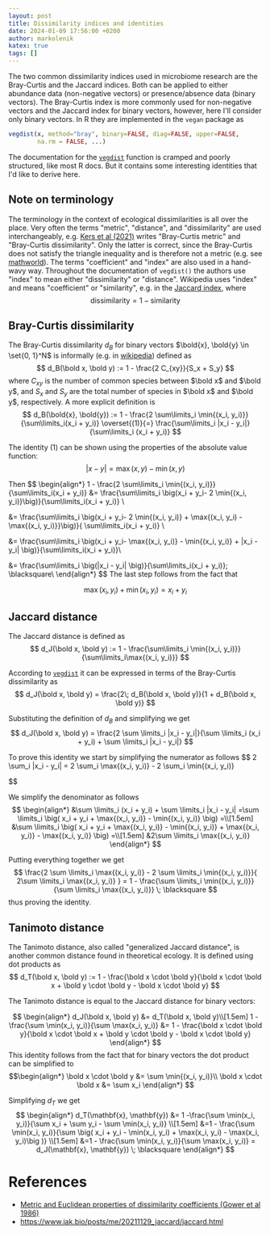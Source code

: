 ```yaml
---
layout: post
title: Dissimilarity indices and identities
date: 2024-01-09 17:56:00 +0200
author: markolenik
katex: true
tags: []
---
```

The two common dissimilarity indices used in microbiome research are the Bray-Curtis and the Jaccard indices.
Both can be applied to either abundance data (non-negative vectors) or presence/absence data (binary vectors). 
The Bray-Curtis index is more commonly used for non-negative vectors and the Jaccard index for binary vectors, however, here I'll consider only binary vectors.
In R they are implemented in the `vegan` package as

```R
vegdist(x, method="bray", binary=FALSE, diag=FALSE, upper=FALSE, 
        na.rm = FALSE, ...) 
```

The documentation for the [`vegdist`](https://rdrr.io/cran/vegan/man/vegdist.html) function is cramped and poorly structured, like most R docs.
But it contains some interesting identities that I'd like to derive here.

## Note on terminology
The terminology in the context of ecological dissimilarities is all over the place.
Very often the terms "metric", "distance", and "dissimilarity" are used interchangeably, e.g. [Kers et al (2021)](https://www.ncbi.nlm.nih.gov/pmc/articles/PMC8928147/) writes "Bray-Curtis metric" and "Bray-Curtis dissimilarity".
Only the latter is correct, since the Bray-Curtis does not satisfy the triangle inequality and is therefore not a metric (e.g. see [mathworld](https://mathworld.wolfram.com/Metric.html)).
The terms "coefficient" and "index" are also used in a hand-wavy way.
Throughout the documentation of `vegdist()` the authors use "index" to mean either "dissimilarity" or "distance".
Wikipedia uses "index" and means "coefficient" or "similarity", e.g. in the [Jaccard index](https://en.wikipedia.org/wiki/Jaccard_index), where
$$
\text{dissimilarity} = 1 - \text{similarity}
$$

## Bray-Curtis dissimilarity
The Bray-Curtis dissimilarity $d_B$ for binary vectors $\bold{x}, \bold{y} \in \set{0, 1}^N$ is informally (e.g. in [wikipedia](https://en.wikipedia.org/wiki/Bray-Curtis_dissimilarity)) defined as
$$
d_B(\bold x, \bold y) := 1 - \frac{2 C_{xy}}{S_x + S_y}
$$
where $C_{xy}$ is the number of common species between $\bold x$ and $\bold y$, and $S_x$ and $S_y$ are the total number of species in $\bold x$ and $\bold y$, respectively.
A more explicit definition is 
$$
d_B(\bold{x}, \bold{y}) := 1 - \frac{2 \sum\limits_i \min{(x_i, y_i)}}{\sum\limits_i(x_i + y_i)} \overset{(1)}{=} \frac{\sum\limits_i |x_i - y_i|}{\sum\limits_i (x_i + y_i)}
$$

The identity $(1)$ can be shown using the properties of the absolute value function:
$$
|x - y| = \max{(x, y)} - \min{(x, y)} 
$$

Then 
$$
\begin{align*}
1 - \frac{2 \sum\limits_i \min{(x_i, y_i)}}{\sum\limits_i(x_i + y_i)} &= \frac{\sum\limits_i \big(x_i + y_i- 2 \min{(x_i, y_i)}\big)}{\sum\limits_i(x_i + y_i)} \\

&= \frac{\sum\limits_i \big(x_i + y_i- 2 \min{(x_i, y_i)} + \max{(x_i, y_i) - \max{(x_i, y_i)}}\big)}{ \sum\limits_i(x_i + y_i)} \\

&= \frac{\sum\limits_i \big(x_i + y_i- \max{(x_i, y_i)} - \min{(x_i, y_i)} + |x_i - y_i| \big)}{\sum\limits_i(x_i + y_i)}\\

&= \frac{\sum\limits_i \big(|x_i - y_i| \big)}{\sum\limits_i(x_i + y_i)}\; \blacksquare\\
\end{align*}
$$
The last step follows from the fact that 

$$\max{(x_i, y_i)} + \min{(x_i, y_i)} = x_i + y_i$$




## Jaccard distance
The Jaccard distance is defined as
$$ d_J(\bold x, \bold y) := 1 - \frac{\sum\limits_i \min{(x_i, y_i)}}{\sum\limits_i\max{(x_i, y_i)}} $$

According to [`vegdist`](https://rdrr.io/cran/vegan/man/vegdist.html) it can be expressed in terms of the Bray-Curtis dissimilarity as
$$ d_J(\bold x, \bold y) = \frac{2\; d_B(\bold x, \bold y)}{1 + d_B(\bold x, \bold y)} $$

Substituting the definition of $d_B$ and simplifying we get
$$ d_J(\bold x, \bold y) = \frac{2 \sum \limits_i |x_i - y_i|}{\sum \limits_i (x_i + y_i) + \sum \limits_i |x_i - y_i|} $$

To prove this identity we start by simplifying the numerator as follows
$$
2 \sum_i |x_i - y_i| = 2 \sum_i \max{(x_i, y_i)} - 2 \sum_i \min{(x_i, y_i)}

$$

We simplify the denominator as follows
$$
\begin{align*}
&\sum \limits_i (x_i + y_i) + \sum \limits_i |x_i - y_i| =\sum \limits_i \big( x_i + y_i + \max{(x_i, y_i)} - \min{(x_i, y_i)} \big) =\\[1.5em]
&\sum \limits_i \big( x_i + y_i + \max{(x_i, y_i)} - \min{(x_i, y_i)} + \max{(x_i, y_i)} - \max{(x_i, y_i)} \big) =\\[1.5em]
&2\sum \limits_i \max{(x_i, y_i)}
\end{align*}
$$

Putting everything together we get
$$
\frac{2 \sum \limits_i \max{(x_i, y_i)} - 2 \sum \limits_i \min{(x_i, y_i)}}{ 2\sum \limits_i \max{(x_i, y_i)} } =
 1 - \frac{\sum \limits_i \min{(x_i, y_i)}}{\sum \limits_i \max{(x_i, y_i)}} \; \blacksquare
$$
thus proving the identity.

## Tanimoto distance
The Tanimoto distance, also called "generalized Jaccard distance", is another common distance found in theoretical ecology.
It is defined using dot products as
$$ d_T(\bold x, \bold y) := 1 - \frac{\bold x \cdot \bold y}{\bold x \cdot \bold x + \bold y \cdot \bold y - \bold x \cdot \bold y} $$

The Tanimoto distance is equal to the Jaccard distance for binary vectors:

$$
\begin{align*}
d_J(\bold x, \bold y) &= d_T(\bold x, \bold y)\\[1.5em]
1 - \frac{\sum \min(x_i, y_i)}{\sum \max(x_i, y_i)} &= 1 - \frac{\bold x \cdot \bold y}{\bold x \cdot \bold x + \bold y \cdot \bold y - \bold x \cdot \bold y}
\end{align*}
$$
This identity follows from the fact that for binary vectors the dot product can be simplified to 
$$\begin{align*}
\bold x \cdot \bold y &= \sum \min{(x_i, y_i)}\\
\bold x \cdot \bold x &= \sum x_i
\end{align*}
$$

Simplifying $d_T$ we get
$$
\begin{align*}
d_T(\mathbf{x}, \mathbf{y}) &= 1 -\frac{\sum \min(x_i, y_i)}{\sum x_i + \sum y_i - \sum \min(x_i, y_i)} \\[1.5em]
&=1 - \frac{\sum \min(x_i, y_i)}{\sum \big( x_i + y_i - \min(x_i, y_i) + \max(x_i, y_i) - \max(x_i, y_i)\big )} \\[1.5em]
&=1 - \frac{\sum \min(x_i, y_i)}{\sum \max(x_i, y_i)} = d_J(\mathbf{x}, \mathbf{y}) \; \blacksquare
\end{align*}
$$

# References
* [Metric and Euclidean properties of dissimilarity coefficients (Gower et al 1986)](https://link.springer.com/article/10.1007/BF01896809)
* <https://www.jak.bio/posts/me/20211129_jaccard/jaccard.html>